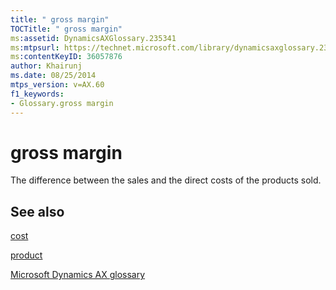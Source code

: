 ```yaml
---
title: " gross margin"
TOCTitle: " gross margin"
ms:assetid: DynamicsAXGlossary.235341
ms:mtpsurl: https://technet.microsoft.com/library/dynamicsaxglossary.235341(v=AX.60)
ms:contentKeyID: 36057876
author: Khairunj
ms.date: 08/25/2014
mtps_version: v=AX.60
f1_keywords:
- Glossary.gross margin
---
```


# gross margin

The difference between the sales and the direct costs of the products sold.

## See also

[cost](cost.md)

[product](product.md)

[Microsoft Dynamics AX glossary](glossary/microsoft-dynamics-ax-glossary.md)

  


